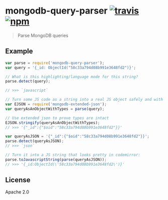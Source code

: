 # mongodb-query-parser [![travis][travis_img]][travis_url] [![npm][npm_img]][npm_url]

> Parse MongoDB queries

## Example

```javascript
var parse = require('mongodb-query-parser');
var query = '{_id: ObjectId("58c33a794d08b991e3648fd2")}';

// What is this highlighting/language mode for this string?
parse.detect(query);

// >>> `javascript`

// Turn some JS code as a string into a real JS object safely and with no bson type loss.
var EJSON = require('mongodb-extended-json');
var queryAsAnObjectWithTypes = parse(query);

// Use extended json to prove types are intact
EJSON.stringify(queryAsAnObjectWithTypes);
// >>> '{"_id":{"$oid":"58c33a794d08b991e3648fd2"}}'

var queryAsJSON = '{"_id":{"$oid":"58c33a794d08b991e3648fd2"}}';
parse.detect(queryAsJSON);
// >>> `json`

// Turn it into a JS string that looks pretty in codemirror:
parse.toJavascriptString(parse(queryAsJSON));
// >>> '{_id:ObjectId(\'58c33a794d08b991e3648fd2\')}'
```

## License

Apache 2.0

[travis_img]: https://img.shields.io/travis/mongodb-js/query-parser.svg
[travis_url]: https://travis-ci.org/mongodb-js/query-parser
[npm_img]: https://img.shields.io/npm/v/mongodb-query-parser.svg
[npm_url]: https://npmjs.org/package/mongodb-query-parser
